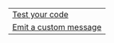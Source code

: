 |  |
|---|
| [Test your code][ex-test-your-code] |
| [Emit a custom message][ex-emit-custom-message] |

[ex-test-your-code]: index.md
[ex-emit-custom-message]: index.md#custom-message
